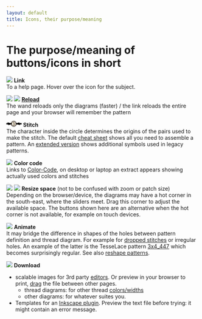 ```yaml
---
layout: default
title: Icons, their purpose/meaning
---
```


The purpose/meaning of buttons/icons in short
=============================================

![](/GroundForge/images/information-icon.png) **Link**  
To a help page. Hover over the icon for the subject.

![](/GroundForge/images/wand.png)
![](/GroundForge/images/link.png)
**[Reload](Undo)**  
The wand reloads only the diagrams (faster) / 
the link reloads the entire page and your browser will remember the pattern

![](images/toggle-stitch.png) **Stitch**  
The character inside the circle determines the origins 
of the pairs used to make the stitch.
The default [cheat sheet](/GroundForge/images/matrix-template.png) shows all you need to assemble a pattern.
An [extended version](/GroundForge/images/matrix-template-extended.png) 
shows additional symbols used in legacy patterns.

![](/GroundForge/images/swatches.png) **Color code**  
Links to [Color-Code](Color-Code), on desktop or laptop an extract appears showing actually used colors and stitches

![](/GroundForge/images/size-inc.jpg)
![](/GroundForge/images/size-dec.jpg)
**Resize space** (not to be confused with zoom or  patch size)  
Depending on the browser/device, the diagrams may have a hot corner
in the south-east, where the sliders meet.
Drag this corner to adjust the available space. 
The buttons shown here are an alternative when the hot corner is not available, for example on touch devices. 

![](/GroundForge/images/animate.png) **Animate**  
It may bridge the difference in shapes of the holes between pattern definition and thread diagram. 
For example for [dropped stitches](Replace#drop-stitches) or irregular holes. 
An example of the latter is the TesseLace pattern [3x4_447](/GroundForge/tiles.html?TesseLace=3x4_447&patchWidth=12&patchHeight=12&tile=4-L8,-50F,56-O&shiftColsSW=0&shiftRowsSW=3&shiftColsSE=4&shiftRowsSE=0&)
which becomes surprisingly regular.
See also [reshape patterns](Reshape-Patterns).

![](/GroundForge/images/download.jpg) **Download**  
* scalable images for 3rd party [editors](Reshape-Patterns#evaluated-editors).
  Or preview in your browser to print, [drag](/GroundForge/images/download.jpg) the file between other pages.
  * thread diagrams: for other thread [colors/widths](Thread-Properties#more-thread-colors-andor-widths)
  * other diagrams: for whatever suites you.
* Templates for an [Inkscape plugin](/inkscape-bobbinlace/).
  Preview the text file before trying: it might contain an error message.